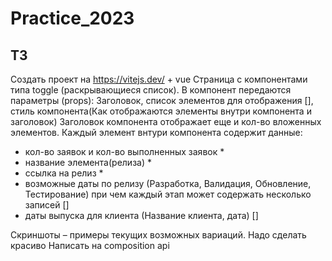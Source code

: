 # Practice_2023
## ТЗ
Создать проект на https://vitejs.dev/ + vue
Страница с компонентами типа toggle (раскрывающиеся список).
В компонент передаются параметры (props): Заголовок, список элементов для отображения [],
стиль компонента(Как отображаются элементы внутри компонента и заголовок)
Заголовок компонента отображает еще и кол-во вложенных элементов.
Каждый элемент внтури компонента содержит данные:
- кол-во заявок и кол-во выполненных заявок *
- название элемента(релиза) *
- ссылка на релиз *
- возможные даты по релизу (Разработка, Валидация, Обновление, Тестирование) при чем каждый этап может содержать несколько записей []
- даты выпуска для клиента (Название клиента, дата) []
 
 
Скриншоты – примеры текущих возможных вариаций. Надо сделать красиво
Написать на composition api
